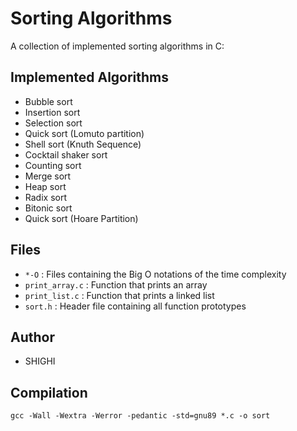 # Sorting Algorithms

A collection of implemented sorting algorithms in C:

## Implemented Algorithms

* Bubble sort
* Insertion sort
* Selection sort
* Quick sort (Lomuto partition)
* Shell sort (Knuth Sequence)
* Cocktail shaker sort
* Counting sort
* Merge sort
* Heap sort
* Radix sort
* Bitonic sort
* Quick sort (Hoare Partition)

## Files

* `*-O` : Files containing the Big O notations of the time complexity
* `print_array.c` : Function that prints an array
* `print_list.c` : Function that prints a linked list
* `sort.h` : Header file containing all function prototypes

## Author
* SHIGHI

## Compilation
```
gcc -Wall -Wextra -Werror -pedantic -std=gnu89 *.c -o sort
```
